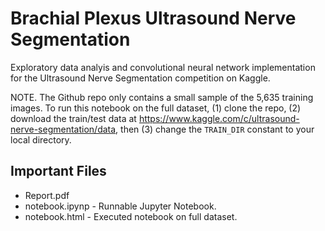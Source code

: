 # Brachial Plexus Ultrasound Nerve Segmentation

Exploratory data analyis and convolutional neural network implementation for the Ultrasound Nerve Segmentation competition on Kaggle.

NOTE. The Github repo only contains a small sample of the 5,635 training images. To run this notebook on the full dataset, (1) clone the repo, (2) download the train/test data at https://www.kaggle.com/c/ultrasound-nerve-segmentation/data, then (3) change the `TRAIN_DIR` constant to your local directory.

## Important Files

- Report.pdf
- notebook.ipynp - Runnable Jupyter Notebook.
- notebook.html - Executed notebook on full dataset.
